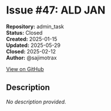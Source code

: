 # Issue #47: ALD JAN

**Repository:** admin_task  
**Status:** Closed  
**Created:** 2025-01-15  
**Updated:** 2025-05-29  
**Closed:** 2025-02-12  
**Author:** @sajimotrax  

[View on GitHub](https://github.com/Simtestlab/admin_task/issues/47)

## Description

*No description provided.*